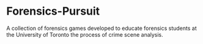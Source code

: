 # Forensics-Pursuit
A collection of forensics games developed to educate forensics students at the University of Toronto the process of crime scene analysis.
